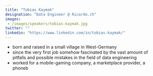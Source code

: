```yaml
---
title: "Tobias Kaymak"
designation: "Data Engineer @ Ricardo.ch"
images: 
 - /images/speakers/tobias-kaymak.jpg
twitter: ""
linkedin: "https://www.linkedin.com/in/tobias-kaymak/"
---
```


- born and raised in a small village in West-Germany
- since the very first job somehow fascinated by the vast amount of pitfalls and possible mistakes in the field of data engineering
- worked for a mobile-gaming company, a marketplace provider, a phoneb